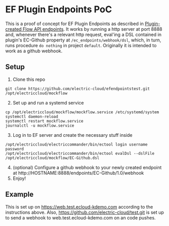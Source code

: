 # EF Plugin Endpoints PoC

This is a proof of concept for EF Plugin Endpoints as described in [Plugin-created Flow API endpoints](http://wiki.electric-cloud.com/display/ecplugins/Plugin-created+Flow+API+endpoints). It works by running a http server at port 8888 and, whenever there's a relevant http request, eval'ing a DSL contained in plugin's EC-Github property at `/ec_endpoints/webhook/dsl`, which, in turn, runs procedure `do nothing` in project `default`. Originally it is intended to work as a github webhook.

## Setup
1. Clone this repo
```
git clone https://github.com/electric-cloud/efendpointstest.git /opt/electriccloud/mockflow
```
2. Set up and run a systemd service
```
cp /opt/electriccloud/mockflow/mockflow.service /etc/systemd/system
systemctl daemon-reload
systemctl restart mockflow.service
journalctl -u mockflow.service
```
3. Log in to EF server and create the necessary stuff inside
```
/opt/electriccloud/electriccommander/bin/ectool login username password
/opt/electriccloud/electriccommander/bin/ectool evalDsl --dslFile /opt/electriccloud/mockflow/EC-Github.dsl
```
4. (optional) Configure a github webhook to your newly created endpoint at http://HOSTNAME:8888/endpoints/EC-Github/1.0/webhook
5. Enjoy!

## Example
This is set up on https://web.test.ecloud-kdemo.com according to the instructions above.  Also, https://github.com/electric-cloud/test.git is set up to send a webhook to web.test.ecloud-kdemo.com on an code pushes.
